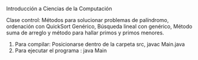 Introducción a Ciencias de la Computación

Clase control:
Métodos para solucionar problemas de palíndromo,
ordenación con QuickSort Genérico, Búsqueda lineal con genérico,
Método suma de arreglo y método para hallar primos y primos menores.



1. Para compilar: Posicionarse dentro de la carpeta src, javac Main.java
2. Para ejecutar el programa : java Main  
